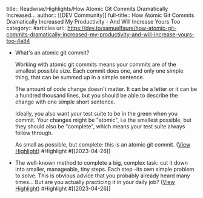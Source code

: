 title:: Readwise/Highlights/How Atomic Git Commits Dramatically Increased...
author:: [[DEV Community]]
full-title:: How Atomic Git Commits Dramatically Increased My Productivity - And Will Increase Yours Too
category:: #articles
url:: https://dev.to/samuelfaure/how-atomic-git-commits-dramatically-increased-my-productivity-and-will-increase-yours-too-4a84
- What's an atomic git commit?
  
  Working with atomic git commits means your commits are of the smallest possible size. Each commit does one, and only one simple thing, that can be summed up in a simple sentence.
  
  The amount of code change doesn't matter. It can be a letter or it can be a hundred thousand lines, but you should be able to describe the change with one simple short sentence.
  
  Ideally, you also want your test suite to be in the green when you commit. Your changes might be "atomic", i.e the smallest possible, but they should also be "complete", which means your test suite always follow through.
  
  As small as possible, but complete: this is an atomic git commit. ([View Highlight](https://read.readwise.io/read/01gyy5ygk5se7wtgk4b4kzcydb)) #Highlight #[[2023-04-26]]
- The well-known method to complete a big, complex task: cut it down into smaller, manageable, tiny steps. Each step -its own simple problem to solve. This is obvious advice that you probably already heard many times... But are you actually practicing it in your daily job? ([View Highlight](https://read.readwise.io/read/01gyy5zx6rbdc2sx157yx6t3ev)) #Highlight #[[2023-04-26]]